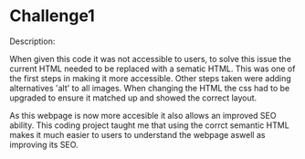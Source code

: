 # Challenge1

Description:

When given this code it was not accessible to users, to solve this issue the current HTML needed to be replaced with a sematic HTML. This was one of the first steps in making it more accessible. Other steps taken were adding alternatives 'alt' to all images. When changing the HTML the css had to be upgraded to ensure it matched up and showed the correct layout. 

As this webpage is now more accesible it also allows an improved SEO ability. This coding project taught me that using the corrct semantic HTML makes it much easier to users to understand the webpage aswell as improving its SEO. 
